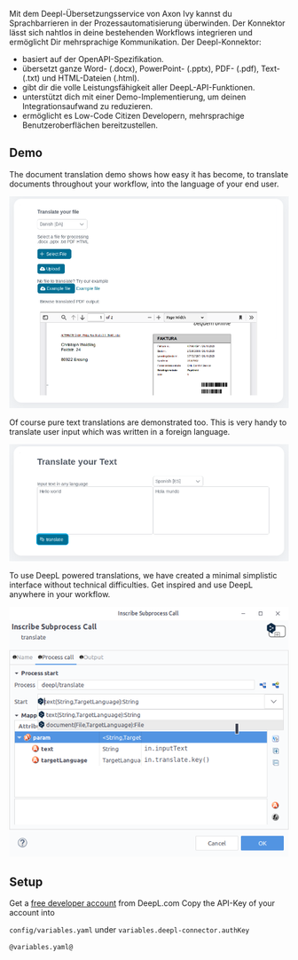 Mit dem Deepl-Übersetzungsservice von Axon Ivy kannst du Sprachbarrieren in der Prozessautomatisierung überwinden. Der Konnektor lässt sich nahtlos in deine bestehenden Workflows integrieren und ermöglicht Dir mehrsprachige Kommunikation. Der Deepl-Konnektor:

- basiert auf der OpenAPI-Spezifikation.
- übersetzt ganze Word- (.docx), PowerPoint- (.pptx), PDF- (.pdf), Text- (.txt) und HTML-Dateien (.html).
- gibt dir die volle Leistungsfähigkeit aller DeepL-API-Funktionen.
- unterstützt dich mit einer Demo-Implementierung, um deinen Integrationsaufwand zu reduzieren.
- ermöglicht es Low-Code Citizen Developern, mehrsprachige Benutzeroberflächen bereitzustellen.

## Demo

The document translation demo shows how easy it has become, to translate documents throughout your workflow, into the language of your end user.

![deepl-doc-demo](img/docTranslationDemo.png)

Of course pure text translations are demonstrated too.
This is very handy to translate user input which was written in a foreign language.

![deepl-txt-demo](img/txtTranslateDemo.png)

To use DeepL powered translations, we have created a minimal simplistic interface without technical difficulties.
Get inspired and use DeepL anywhere in your workflow.

![deepl-activity](img/deeplSubCallActivity.png)

## Setup

Get a [free developer account](https://www.deepl.com/pro#developer) from DeepL.com
Copy the API-Key of your account into

`config/variables.yaml` under
`variables.deepl-connector.authKey`

```
@variables.yaml@
```

